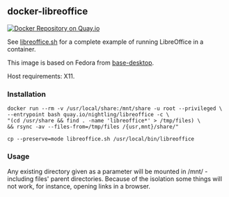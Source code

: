 ## docker-libreoffice

[![Docker Repository on Quay.io](https://quay.io/repository/nightling/libreoffice/status "Docker Repository on Quay.io")](https://quay.io/repository/nightling/libreoffice)

See [libreoffice.sh](libreoffice.sh) for a complete example of running LibreOffice in a container.

This image is based on Fedora from [base-desktop](/_desktop/base-desktop).

Host requirements: X11.

### Installation

```
docker run --rm -v /usr/local/share:/mnt/share -u root --privileged \
--entrypoint bash quay.io/nightling/libreoffice -c \
"(cd /usr/share && find . -name 'libreoffice*' > /tmp/files) \
&& rsync -av --files-from=/tmp/files /{usr,mnt}/share/"
```
```
cp --preserve=mode libreoffice.sh /usr/local/bin/libreoffice
```

### Usage

Any existing directory given as a parameter will be mounted in /mnt/ -
including files' parent directories. Because of the isolation some things
will not work, for instance, opening links in a browser.
